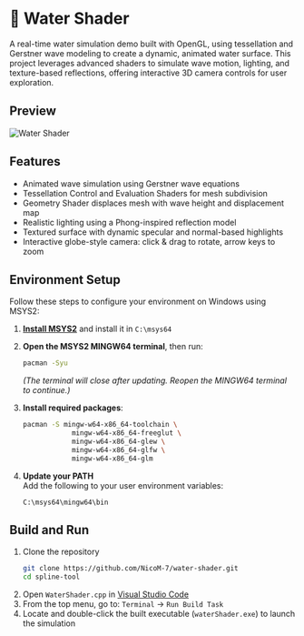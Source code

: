 # 🌊 Water Shader

A real-time water simulation demo built with OpenGL, using tessellation and Gerstner wave modeling to create a dynamic, animated water surface. This project leverages advanced shaders to simulate wave motion, lighting, and texture-based reflections, offering interactive 3D camera controls for user exploration.

## Preview

![Water Shader](WaterShader.gif)

## Features

- Animated wave simulation using Gerstner wave equations
- Tessellation Control and Evaluation Shaders for mesh subdivision
- Geometry Shader displaces mesh with wave height and displacement map
- Realistic lighting using a Phong-inspired reflection model
- Textured surface with dynamic specular and normal-based highlights
- Interactive globe-style camera: click & drag to rotate, arrow keys to zoom

## Environment Setup

Follow these steps to configure your environment on Windows using MSYS2:

1. [**Install MSYS2**](https://www.msys2.org/) and install it in `C:\msys64`

2. **Open the MSYS2 MINGW64 terminal**, then run:

   ```bash
   pacman -Syu
   ```

   _(The terminal will close after updating. Reopen the MINGW64 terminal to continue.)_

3. **Install required packages**:

   ```bash
   pacman -S mingw-w64-x86_64-toolchain \
               mingw-w64-x86_64-freeglut \
               mingw-w64-x86_64-glew \
               mingw-w64-x86_64-glfw \
               mingw-w64-x86_64-glm
   ```

4. **Update your PATH**  
   Add the following to your user environment variables:
   ```
   C:\msys64\mingw64\bin
   ```

## Build and Run

1. Clone the repository
   ```bash
   git clone https://github.com/NicoM-7/water-shader.git
   cd spline-tool
   ```
2. Open `WaterShader.cpp` in [Visual Studio Code](https://code.visualstudio.com/)
3. From the top menu, go to: `Terminal` → `Run Build Task`
4. Locate and double-click the built executable (`waterShader.exe`) to launch the simulation
